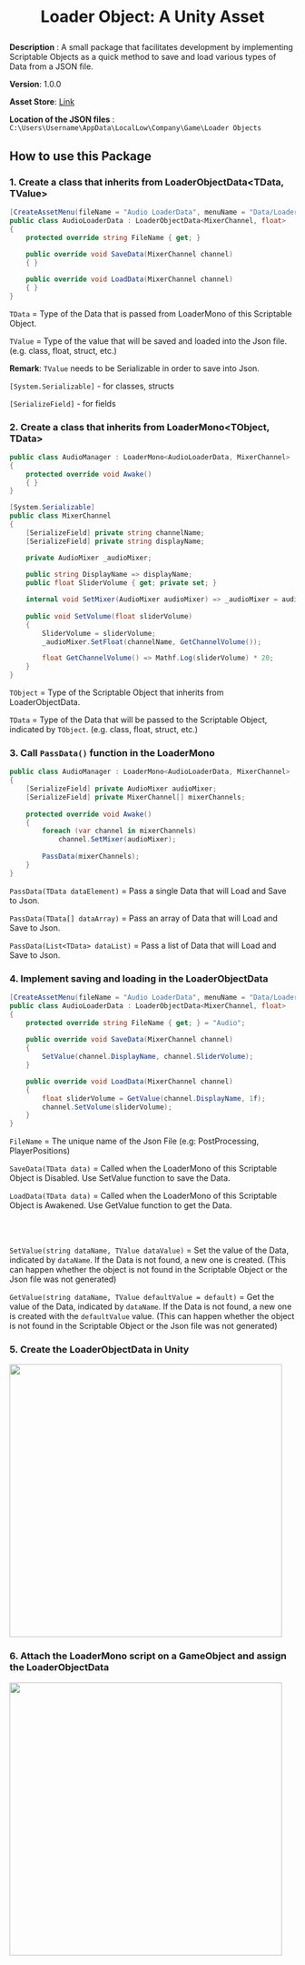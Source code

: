 # <p align="center"> Loader Object: A Unity Asset </p>

**Description**
: A small package that facilitates development by implementing Scriptable Objects as a quick method to save and load various types of Data from a JSON file.

**Version**: 1.0.0

**Asset Store**: [Link](https://u3d.as/2TCH)

**Location of the JSON files**
: `C:\Users\Username\AppData\LocalLow\Company\Game\Loader Objects`


## How to use this Package

### 1. Create a class that inherits from LoaderObjectData<TData, TValue>
```cs
[CreateAssetMenu(fileName = "Audio LoaderData", menuName = "Data/Loader Object/Audio")]
public class AudioLoaderData : LoaderObjectData<MixerChannel, float>
{
    protected override string FileName { get; }
    
    public override void SaveData(MixerChannel channel)
    { }

    public override void LoadData(MixerChannel channel)
    { }
}
```

`TData` = Type of the Data that is passed from LoaderMono of this Scriptable Object. 

`TValue` = Type of the value that will be saved and loaded into the Json file. (e.g. class, float, struct, etc.)

**Remark**: `TValue` needs to be Serializable in order to save into Json.

`[System.Serializable]` - for classes, structs

`[SerializeField]` - for fields


### 2. Create a class that inherits from LoaderMono<TObject, TData>
```cs
public class AudioManager : LoaderMono<AudioLoaderData, MixerChannel>
{
    protected override void Awake()
    { }
}
```

```cs
[System.Serializable]
public class MixerChannel
{
    [SerializeField] private string channelName;
    [SerializeField] private string displayName;

    private AudioMixer _audioMixer;
        
    public string DisplayName => displayName;
    public float SliderVolume { get; private set; }

    internal void SetMixer(AudioMixer audioMixer) => _audioMixer = audioMixer;
        
    public void SetVolume(float sliderVolume)
    {
        SliderVolume = sliderVolume;
        _audioMixer.SetFloat(channelName, GetChannelVolume());

        float GetChannelVolume() => Mathf.Log(sliderVolume) * 20;
    }
}
```

`TObject` = Type of the Scriptable Object that inherits from LoaderObjectData.

`TData` = Type of the Data that will be passed to the Scriptable Object, indicated by `TObject`. (e.g. class, float, struct, etc.)


### 3. Call `PassData()` function in the LoaderMono
```cs
public class AudioManager : LoaderMono<AudioLoaderData, MixerChannel>
{
    [SerializeField] private AudioMixer audioMixer;
    [SerializeField] private MixerChannel[] mixerChannels;
        
    protected override void Awake()
    {
        foreach (var channel in mixerChannels)
            channel.SetMixer(audioMixer);
            
        PassData(mixerChannels);
    }
}
```

`PassData(TData dataElement)` = Pass a single Data that will Load and Save to Json.

`PassData(TData[] dataArray)` = Pass an array of Data that will Load and Save to Json.

`PassData(List<TData> dataList)` = Pass a list of Data that will Load and Save to Json.

### 4. Implement saving and loading in the LoaderObjectData
```cs
[CreateAssetMenu(fileName = "Audio LoaderData", menuName = "Data/Loader Object/Audio")]
public class AudioLoaderData : LoaderObjectData<MixerChannel, float>
{
    protected override string FileName { get; } = "Audio";
        
    public override void SaveData(MixerChannel channel)
    {
        SetValue(channel.DisplayName, channel.SliderVolume);
    }

    public override void LoadData(MixerChannel channel)
    {
        float sliderVolume = GetValue(channel.DisplayName, 1f);
        channel.SetVolume(sliderVolume);
    }
}
```


`FileName` = The unique name of the Json File (e.g: PostProcessing, PlayerPositions)

`SaveData(TData data)` = Called when the LoaderMono of this Scriptable Object is Disabled. Use SetValue function to save the Data.

`LoadData(TData data)` = Called when the LoaderMono of this Scriptable Object is Awakened. Use GetValue function to get the Data.

<br></br>

`SetValue(string dataName, TValue dataValue)` = Set the value of the Data, indicated by `dataName`. If the Data is not found, a new one is created. (This can happen whether the object is not found in the Scriptable Object or the Json file was not generated)

`GetValue(string dataName, TValue defaultValue = default)` = Get the value of the Data, indicated by `dataName`. If the Data is not found, a new one is created with the `defaultValue` value. (This can happen whether the object is not found in the Scriptable Object or the Json file was not generated)

### 5. Create the LoaderObjectData in Unity

<img src="https://raw.githubusercontent.com/blindeyethe/LoaderObject/main/Docs/5.%20Create%20the%20LoaderObjectData%20in%20Unity.png" width="480">

### 6. Attach the LoaderMono script on a GameObject and assign the LoaderObjectData

<img src="https://raw.githubusercontent.com/blindeyethe/LoaderObject/main/Docs/6.%20Attach%20the%20LoaderMono%20script%20on%20a%20GameObject%20and%20assign%20the%20LoaderObjectData.png" width="480">

